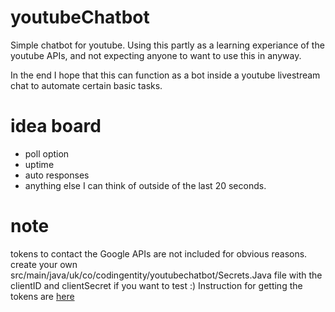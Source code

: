 # youtubeChatbot
Simple chatbot for youtube.
Using this partly as a learning experiance of the youtube APIs, and not expecting anyone to want to use this in anyway.

In the end I hope that this can function as a bot inside a youtube livestream chat to automate certain basic tasks.

# idea board

+ poll option
+ uptime
+ auto responses
+ anything else I can think of outside of the last 20 seconds.

# note
tokens to contact the Google APIs are not included for obvious reasons. create your own src/main/java/uk/co/codingentity/youtubechatbot/Secrets.Java file with the clientID and clientSecret if you want to test :)
Instruction for getting the tokens are [here](https://developers.google.com/identity/protocols/OAuth2)

